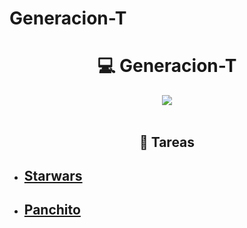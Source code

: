 # Generacion-T

<h1 align="center"> 💻 Generacion-T </h1>
<div align="center">
<img src="https://media.giphy.com/media/1C8bHHJturSx2/giphy.gif"/>
 </div>
<br>

<h2 align="center"> 📝 Tareas </h2>

*  ## [Starwars](https://github.com/vicen621/Generacion-T/tree/main/Starwars-Activity)
*  ## [Panchito](https://github.com/vicen621/Generacion-T/tree/main/Panchito)
